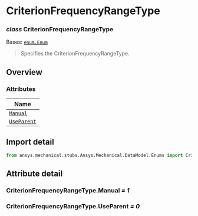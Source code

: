 # CriterionFrequencyRangeType

<a id="CriterionFrequencyRangeType"></a>

### *class* CriterionFrequencyRangeType

Bases: [`enum.Enum`](https://docs.python.org/3/library/enum.html#enum.Enum)

> Specifies the CriterionFrequencyRangeType.

> <!-- !! processed by numpydoc !! -->

<a id="overview"></a>

## Overview

### Attributes

| Name |
| ------------------------------------------------------- |
| [`Manual`](#CriterionFrequencyRangeType.Manual) |
| [`UseParent`](#CriterionFrequencyRangeType.UseParent) |

<a id="import-detail"></a>

## Import detail

```python
from ansys.mechanical.stubs.Ansys.Mechanical.DataModel.Enums import CriterionFrequencyRangeType
```

<a id="attribute-detail"></a>

## Attribute detail

<a id="CriterionFrequencyRangeType.Manual"></a>

### CriterionFrequencyRangeType.Manual *= 1*

<a id="CriterionFrequencyRangeType.UseParent"></a>

### CriterionFrequencyRangeType.UseParent *= 0*
